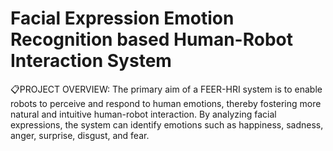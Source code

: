 # Facial Expression Emotion Recognition based Human-Robot Interaction System

:clipboard:PROJECT OVERVIEW:
The primary aim of a FEER-HRI system is to enable robots to perceive and respond to human emotions, thereby fostering more natural and intuitive human-robot interaction. By analyzing facial expressions, the system can identify emotions such as happiness, sadness, anger, surprise, disgust, and fear.






